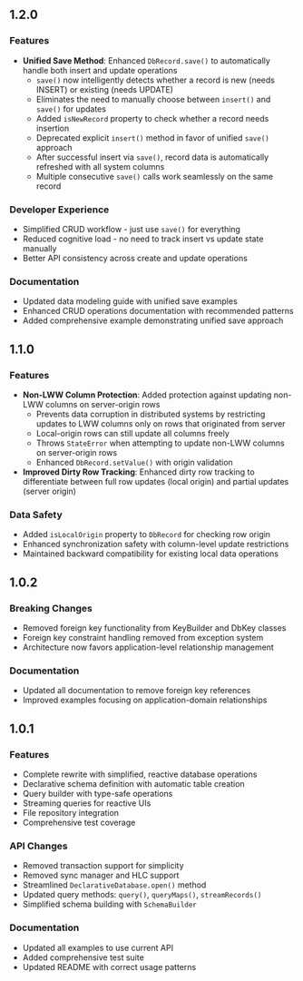 ## 1.2.0

### Features
- **Unified Save Method**: Enhanced `DbRecord.save()` to automatically handle both insert and update operations
  - `save()` now intelligently detects whether a record is new (needs INSERT) or existing (needs UPDATE)
  - Eliminates the need to manually choose between `insert()` and `save()` for updates
  - Added `isNewRecord` property to check whether a record needs insertion
  - Deprecated explicit `insert()` method in favor of unified `save()` approach
  - After successful insert via `save()`, record data is automatically refreshed with all system columns
  - Multiple consecutive `save()` calls work seamlessly on the same record

### Developer Experience
- Simplified CRUD workflow - just use `save()` for everything
- Reduced cognitive load - no need to track insert vs update state manually
- Better API consistency across create and update operations

### Documentation
- Updated data modeling guide with unified save examples
- Enhanced CRUD operations documentation with recommended patterns
- Added comprehensive example demonstrating unified save approach

## 1.1.0

### Features
- **Non-LWW Column Protection**: Added protection against updating non-LWW columns on server-origin rows
  - Prevents data corruption in distributed systems by restricting updates to LWW columns only on rows that originated from server
  - Local-origin rows can still update all columns freely
  - Throws `StateError` when attempting to update non-LWW columns on server-origin rows
  - Enhanced `DbRecord.setValue()` with origin validation
- **Improved Dirty Row Tracking**: Enhanced dirty row tracking to differentiate between full row updates (local origin) and partial updates (server origin)

### Data Safety
- Added `isLocalOrigin` property to `DbRecord` for checking row origin
- Enhanced synchronization safety with column-level update restrictions
- Maintained backward compatibility for existing local data operations

## 1.0.2

### Breaking Changes
- Removed foreign key functionality from KeyBuilder and DbKey classes
- Foreign key constraint handling removed from exception system
- Architecture now favors application-level relationship management

### Documentation
- Updated all documentation to remove foreign key references
- Improved examples focusing on application-domain relationships

## 1.0.1

### Features
- Complete rewrite with simplified, reactive database operations
- Declarative schema definition with automatic table creation
- Query builder with type-safe operations
- Streaming queries for reactive UIs
- File repository integration
- Comprehensive test coverage

### API Changes
- Removed transaction support for simplicity
- Removed sync manager and HLC support
- Streamlined `DeclarativeDatabase.open()` method
- Updated query methods: `query()`, `queryMaps()`, `streamRecords()`
- Simplified schema building with `SchemaBuilder`

### Documentation
- Updated all examples to use current API
- Added comprehensive test suite
- Updated README with correct usage patterns